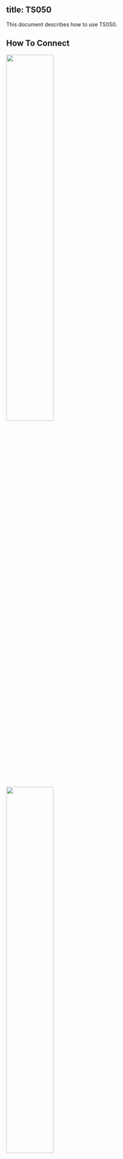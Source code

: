 title: TS050
---

This document describes how to use TS050.

## How To Connect

<img src="/linux/images/vim3/vim3_ts050_front.jpg" width="50%" height="50%">

<img src="/linux/images/vim3/vim3_ts050.jpg" width="50%" height="50%">

## How To Rotate


TS050 is portrait mode by default, here is a guide to rotate the screen to landscape mode.


<ul class="nav nav-tabs" id="myTab" role="tablist">
  <li class="nav-item" role="presentation">
    <a class="nav-link active" id="desktop-tab" data-toggle="tab" href="#desktop" role="tab" aria-controls="desktop" aria-selected="true">Desktop</a>
  </li>
  <li class="nav-item" role="presentation">
    <a class="nav-link" id="server-tab" data-toggle="tab" href="#server" role="tab" aria-controls="server" aria-selected="false">Server (Headless)</a>
  </li>
</ul>
<div class="tab-content" id="myTabContent">
<div class="tab-pane fade show active" id="desktop" role="tabpanel" aria-labelledby="desktop-tab">


You need to create Xorg configuration file and autostart script for setting the resolution.

1. Create Xorg configuration file

Create file `/etc/X11/xorg.conf.d/10-ts050-fbdev-rotate.conf` with the contents below:

```sh
Section "Device"
    Identifier "Configured Video Device"
    # Rotate off
#   Option "Rotate" "off"
    # Rotate Right / clockwise, 90 degrees
    Option "Rotate" "CW"
    # Rotate upside down, 180 degrees
#   Option "Rotate" "UD"
    # Rotate counter clockwise, 270 degrees
#   Option "Rotate" "CCW"

EndSection

Section "InputClass"
    Identifier "Coordinate Transformation Matrix"
    MatchIsTouchscreen "on"
    MatchProduct "EP0000M09"
    MatchDriver "libinput"
    # Rotate Right / clockwise, 90 degrees 
    Option "CalibrationMatrix" "0 1 0 -1 0 1 0 0 1"
    # Rotate upside down, 180 degrees
#   Option "CalibrationMatrix" "-1 0 1 0 -1 1 0 0 1"
    # otate counter clockwise, 270 degrees 
#   Option "CalibrationMatrix" "0 -1 1 1 0 0 0 0 1"
EndSection
```

2. Create Resolution setting autostart file

Create the file `/etc/xdg/autostart/panel-setup.desktop` with contents below:

```sh
[Desktop Entry]
Version=1.0
Name=pixel
Exec=xrandr --output "default" --mode "1920x1088"
Terminal=false
Type=Application
Categories=
GenericName=
X-GNOME-Autostart-Phase=Initialization
X-KDE-autostart-phase=1
NoDisplay=true
```

Restart the system and the screen will automatically be configured as a landscape screen.

{% note info Note %}

The configuration above will rotate to `landscape` mode, you can also rotate to other modes, simply uncomment the mode you want.
And please note the resolution for `landscape` mode is `1920x1088`, for `portrait` mode is `1088x1920`.

{% endnote %}


{% note warn These configurations will also effect the HDMI display, so if you want to use HDMI display, you need to remove them. %}

{% endnote %}

</div>
<div class="tab-pane fade show" id="server" role="tabpanel" aria-labelledby="server-tab">


Please refer to [How To Ratote Framebuffer](RotateFramebuffer.html)

</div>
</div>


